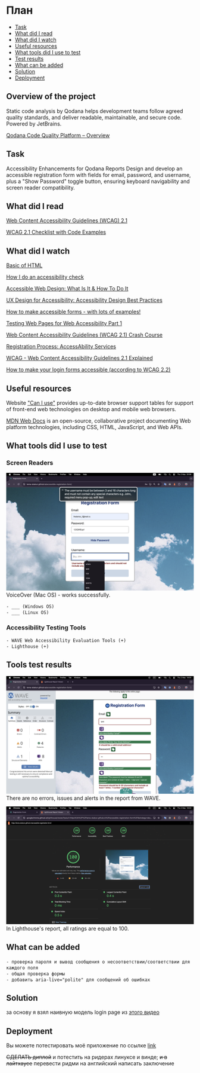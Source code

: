 # План

* [Task](#task)
* [What did I read](#what-did-i-read)
* [What did I watch](#what-did-i-watch)
* [Useful resources](#useful-resources)
* [What tools did I use to test](#what-tools-did-i-use-to-test)
* [Test results](#test-results)
* [What can be added](#what-can-be-added)
* [Solution](#solution)
* [Deployment](#deployment)

## Overview of the project
Static code analysis by Qodana helps development teams follow agreed quality standards, and deliver readable, maintainable, and secure code. Powered by JetBrains.

[Qodana Code Quality Platform – Overview](https://www.youtube.com/watch?v=WrhnUnzMUCg&ab_channel=JetBrains)


## Task
Accessibility Enhancements for Qodana Reports
Design and develop an accessible registration form with fields for email, password, and username,
plus a "Show Password" toggle button, ensuring keyboard navigability and screen reader compatibility.

## What did I read
[Web Content Accessibility Guidelines (WCAG) 2.1](https://www.w3.org/TR/WCAG21/#toc)

[WCAG 2.1 Checklist with Code Examples](https://www.accessi.org/blog/wcag-checklist-with-code-examples/)

## What did I watch
[Basic of HTML](https://www.youtube.com/watch?v=_J6hMLsscOo&t=6277s&ab_channel=webDev)

[How I do an accessibility check](https://www.youtube.com/watch?v=cOmehxAU_4s&t=723s&ab_channel=ChromeforDevelopers)

[Accessible Web Design: What Is It & How To Do It](https://www.youtube.com/watch?v=-ao_Kc_8rpE&t=21s&ab_channel=FluxAcademy)

[UX Design for Accessibility: Accessibility Design Best Practices](https://www.youtube.com/watch?v=rJLWbG-K0Z8&ab_channel=AppianCommunity)

[How to make accessible forms - with lots of examples!](https://www.youtube.com/watch?v=ffxwEyBcdf0&t=828s&ab_channel=Silktide)

[Testing Web Pages for Web Accessibility Part 1](https://www.youtube.com/watch?v=DgFXUx2QwB0&t=1363s&ab_channel=AfricaKenyah)

[Web Content Accessibility Guidelines (WCAG 2.1) Crash Course](https://www.youtube.com/watch?v=NEK3aMPs1Us&t=2547s&ab_channel=AfricaKenyah)

[Registration Process: AccessAbility Services](https://www.youtube.com/watch?v=KG532yZnLZQ&t=13s&ab_channel=AccessAbilityServices)

[WCAG - Web Content Accessibility Guidelines 2.1 Explained](https://www.youtube.com/watch?v=Hi3tQ_HzOgo&ab_channel=Intellipaat)

[How to make your login forms accessible (according to WCAG 2.2)](https://www.youtube.com/watch?v=E66_O0JpThI&ab_channel=Silktide)

## Useful resources
Website ["Can I use"](https://caniuse.com/?search=htmlFor) provides up-to-date browser support tables for support of front-end web technologies on desktop and mobile web browsers.

[MDN Web Docs](https://developer.mozilla.org/en-US/docs/Web/Accessibility/ARIA) is an open-source, collaborative project documenting Web platform technologies, including CSS, HTML, JavaScript, and Web APIs.

## What tools did I use to test
 ### Screen Readers
![VoiceOver](screenshots/VoiceOver.png)
VoiceOver (Mac OS) - works successfully.

    - ___ (Windows OS)
    - ___ (Linux OS)
 ### Accessibility Testing Tools
    - WAVE Web Accessibility Evaluation Tools (+)
    - Lighthouse (+)

## Tools test results
![WAVE report](screenshots/wave.png)
There are no errors, issues and alerts in the report from WAVE.

![Lighthouse report](screenshots/lighthouse.png)
In Lighthouse's report, all ratings are equal to 100.

## What can be added
    - проверка пароля и вывод сообщения о несоответствии/соответствии для каждого поля
    - общая проверка формы
    - добавить aria-live="polite" для сообщений об ошибках

## Solution
за основу я взял наивную модель login page из [этого видео](https://www.youtube.com/watch?v=tIdNeoHniEY&ab_channel=LamaDev)

## Deployment
Вы можете потестировать моё приложение по ссылке
[link](https://tema-skakun.github.io/accessible-registration-form/)

~~СДЕЛАТЬ диплой~~ и потестить на ридерах линуксе и винде; ~~и в лайтхаусе~~
перевести ридми на английский
написать заключение
